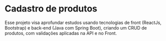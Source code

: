 # Cadastro de produtos
Esse projeto visa aprofundar estudos usando tecnologias de front (ReactJs, Bootstrap) e back-end (Java com Spring Boot), criando um CRUD de produtos, com validações aplicadas na API e no Front.
